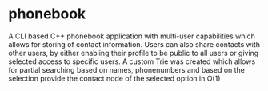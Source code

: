 # phonebook
A CLI based C++ phonebook application with multi-user capabilities which allows for storing of contact information.
Users can also share contacts with other users, by either enabling their profile to be public to all users or giving selected access to specific users.
A custom Trie was created which allows for partial searching based on names, phonenumbers and based on the selection provide the contact node of the selected option in O(1) 

